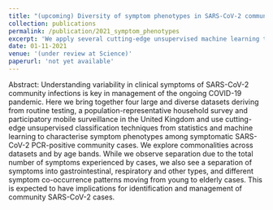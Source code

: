 ```yaml
---
title: "(upcoming) Diversity of symptom phenotypes in SARS-CoV-2 community infections observed in multiple large datasets"
collection: publications
permalink: /publication/2021_symptom_phenotypes
excerpt: 'We apply several cutting-edge unsupervised machine learning techniques to four large and diverse datasets of SARS-CoV-2 positive cases. We explore differences in symptomatic presentation across different ages, and find key differences in the symptomatic presentation of cases at the extremes of age across all datasets.\nPaper submitted to Science.'
date: 01-11-2021
venue: '(under review at Science)'
paperurl: 'not yet available'
---
```


Abstract:
Understanding variability in clinical symptoms of SARS-CoV-2 community infections is key in management of the ongoing COVID-19 pandemic. Here we bring together four large and diverse datasets deriving from routine testing, a population-representative household survey and participatory mobile surveillance in the United Kingdom and use cutting-edge unsupervised classification techniques from statistics and machine learning to characterise symptom phenotypes among symptomatic SARS-CoV-2 PCR-positive community cases. We explore commonalities across datasets and by age bands. While we observe separation due to the total number of symptoms experienced by cases, we also see a separation of symptoms into gastrointestinal, respiratory and other types, and different symptom co-occurrence patterns moving from young to elderly cases. This is expected to have implications for identification and management of community SARS-CoV-2 cases.
